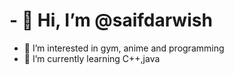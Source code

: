 # - 👋 Hi, I’m @saifdarwish
- 👀 I’m interested in gym, anime and programming
- 🌱 I’m currently learning C++,java

<!---
saifdarwish/saifdarwish is a ✨ special ✨ repository because its `README.md` (this file) appears on your GitHub profile.
You can click the Preview link to take a look at your changes.
--->
